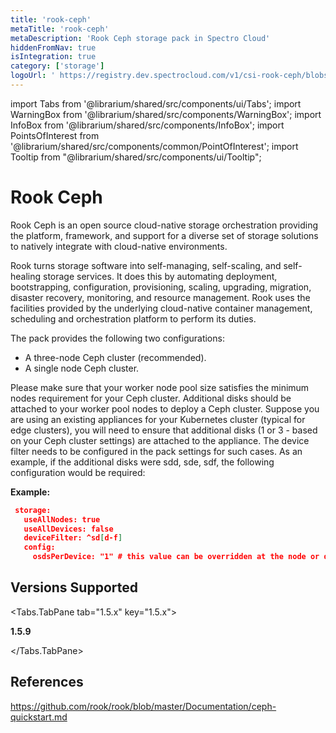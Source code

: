 ```yaml
---
title: 'rook-ceph'
metaTitle: 'rook-ceph'
metaDescription: 'Rook Ceph storage pack in Spectro Cloud'
hiddenFromNav: true
isIntegration: true
category: ['storage']
logoUrl: ' https://registry.dev.spectrocloud.com/v1/csi-rook-ceph/blobs/sha256:2817270f4eecbc2eea0740c55c7611d1a538a3e17da610a3487bb11b067076d1?type=image/png'
---
```


import Tabs from '@librarium/shared/src/components/ui/Tabs';
import WarningBox from '@librarium/shared/src/components/WarningBox';
import InfoBox from '@librarium/shared/src/components/InfoBox';
import PointsOfInterest from '@librarium/shared/src/components/common/PointOfInterest';
import Tooltip from "@librarium/shared/src/components/ui/Tooltip";


# Rook Ceph

Rook Ceph is an open source cloud-native storage orchestration providing the platform, framework, and support for a diverse set of storage solutions to natively integrate with cloud-native environments.

Rook turns storage software into self-managing, self-scaling, and self-healing storage services. It does this by automating deployment, bootstrapping, configuration, provisioning, scaling, upgrading, migration, disaster recovery, monitoring, and resource management. Rook uses the facilities provided by the underlying cloud-native container management, scheduling and orchestration platform to perform its duties.

The pack provides the following two configurations:
* A three-node Ceph cluster (recommended).
* A single node Ceph cluster. 

Please make sure that your worker node pool size satisfies the minimum nodes requirement for your Ceph cluster. Additional disks should be attached to your worker pool nodes to deploy a Ceph cluster. Suppose you are using an existing appliances for your Kubernetes cluster (typical for edge clusters), you will need to ensure that additional disks (1 or 3 - based on your Ceph cluster settings) are attached to the appliance. The device filter needs to be configured in the pack settings for such cases. As an example, if the additional disks were sdd, sde, sdf, the following configuration would be required:

**Example:**		
```json
 storage: 
   useAllNodes: true
   useAllDevices: false
   deviceFilter: ^sd[d-f]
   config:
     osdsPerDevice: "1" # this value can be overridden at the node or device level

```
## Versions Supported

<Tabs>

<Tabs.TabPane tab="1.5.x" key="1.5.x">

**1.5.9**

</Tabs.TabPane>


</Tabs>

## References

https://github.com/rook/rook/blob/master/Documentation/ceph-quickstart.md
